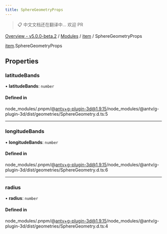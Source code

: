 ```yaml
---
title: SphereGeometryProps
---
```


> 📋 中文文档还在翻译中... 欢迎 PR

[Overview - v5.0.0-beta.2](../../README.zh.md) / [Modules](../../modules.zh.md) / [item](../../modules/item.zh.md) / SphereGeometryProps

[item](../../modules/item.zh.md).SphereGeometryProps

## Properties

### latitudeBands

• **latitudeBands**: `number`

#### Defined in

node_modules/.pnpm/@antv+g-plugin-3d@1.9.15/node_modules/@antv/g-plugin-3d/dist/geometries/SphereGeometry.d.ts:5

---

### longitudeBands

• **longitudeBands**: `number`

#### Defined in

node_modules/.pnpm/@antv+g-plugin-3d@1.9.15/node_modules/@antv/g-plugin-3d/dist/geometries/SphereGeometry.d.ts:6

---

### radius

• **radius**: `number`

#### Defined in

node_modules/.pnpm/@antv+g-plugin-3d@1.9.15/node_modules/@antv/g-plugin-3d/dist/geometries/SphereGeometry.d.ts:4
